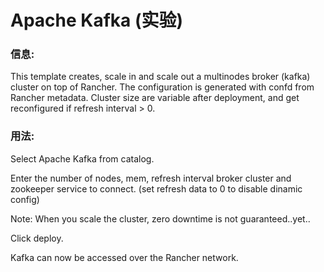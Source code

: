 # Apache Kafka (实验)


### 信息:

 This template creates, scale in and scale out a multinodes broker (kafka) cluster on top of Rancher. The configuration is generated with confd from Rancher metadata. 
 Cluster size are variable after deployment, and get reconfigured if refresh interval > 0.
 
 
### 用法:

 Select Apache Kafka from catalog. 
 
 Enter the number of nodes, mem, refresh interval broker cluster and zookeeper service to connect. (set refresh data to 0 to disable dinamic config)

 Note: When you scale the cluster, zero downtime is not guaranteed..yet..
 
 Click deploy.
 
 Kafka can now be accessed over the Rancher network. 
